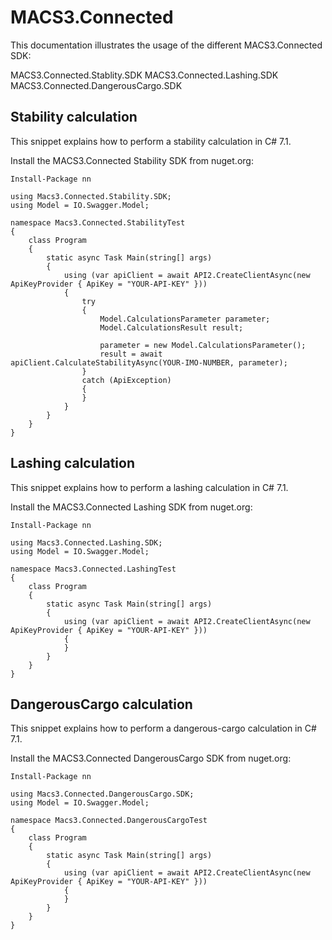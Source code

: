# MACS3.Connected
This documentation illustrates the usage of the different MACS3.Connected SDK:

MACS3.Connected.Stablity.SDK
MACS3.Connected.Lashing.SDK
MACS3.Connected.DangerousCargo.SDK

## Stability calculation
This snippet explains how to perform a stability calculation in C# 7.1.

Install the MACS3.Connected Stability SDK from nuget.org:
```
Install-Package nn
```

```
using Macs3.Connected.Stability.SDK;
using Model = IO.Swagger.Model;

namespace Macs3.Connected.StabilityTest
{
    class Program
    {
        static async Task Main(string[] args)
        {
            using (var apiClient = await API2.CreateClientAsync(new ApiKeyProvider { ApiKey = "YOUR-API-KEY" }))
            {
                try
                {
                    Model.CalculationsParameter parameter;
                    Model.CalculationsResult result;

                    parameter = new Model.CalculationsParameter();
                    result = await apiClient.CalculateStabilityAsync(YOUR-IMO-NUMBER, parameter);
                }
                catch (ApiException)
                {
                }
            }
        }
    }
}
```

## Lashing calculation
This snippet explains how to perform a lashing calculation in C# 7.1.

Install the MACS3.Connected Lashing SDK from nuget.org:
```
Install-Package nn
```

```
using Macs3.Connected.Lashing.SDK;
using Model = IO.Swagger.Model;

namespace Macs3.Connected.LashingTest
{
    class Program
    {
        static async Task Main(string[] args)
        {
            using (var apiClient = await API2.CreateClientAsync(new ApiKeyProvider { ApiKey = "YOUR-API-KEY" }))
            {
            }
        }
    }
}
```

## DangerousCargo calculation
This snippet explains how to perform a dangerous-cargo calculation in C# 7.1.

Install the MACS3.Connected DangerousCargo SDK from nuget.org:
```
Install-Package nn
```

```
using Macs3.Connected.DangerousCargo.SDK;
using Model = IO.Swagger.Model;

namespace Macs3.Connected.DangerousCargoTest
{
    class Program
    {
        static async Task Main(string[] args)
        {
            using (var apiClient = await API2.CreateClientAsync(new ApiKeyProvider { ApiKey = "YOUR-API-KEY" }))
            {
            }
        }
    }
}
```
